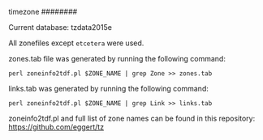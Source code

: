 timezone
########

Current database: tzdata2015e

All zonefiles except `etcetera` were used.

zones.tab file was generated by running the following command:

`perl zoneinfo2tdf.pl $ZONE_NAME | grep Zone >> zones.tab`

links.tab was generated by running the following command:

`perl zoneinfo2tdf.pl $ZONE_NAME | grep Link >> links.tab`

zoneinfo2tdf.pl and full list of zone names can be found in this repository: https://github.com/eggert/tz
